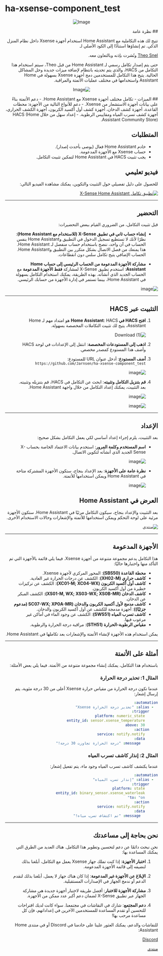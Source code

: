 
# ha-xsense-component_test
<p align="center">
<img src="https://github.com/user-attachments/assets/8e05446e-bc14-4a21-9f6d-8e9f9defd630" alt="Image">
</p>
<div dir="rtl">
## نظرة عامة

   
تتيح لك هذه التكاملية مع Home Assistant استخدام أجهزة Xsense داخل نظام المنزل الذكي. تم إنشاؤها استنادًا إلى الكود الأصلي لـ

   
   [Theo Snel](https://github.com/theosnel/homeassistant-core/tree/xsense/homeassistant/components/xsense) 
   ونُشرت بإذنه وبالتعاون معه.
   

حتى يتم إصدار تكامل رسمي لـ Home Assistant من قبل Theo، سيتم استخدام هذا التكامل من HACS، والذي يتم تحديثه بانتظام لإضافة ميزات جديدة وحل المشاكل الحالية. يتيح هذا التكامل للمستخدمين دمج أجهزة Xsense بسهولة في Home Assistant واستخدامها في مختلف عمليات الأتمتة والمراقبة.

<p align="center">
  <img src="https://github.com/user-attachments/assets/fbe7e69b-9204-4de4-a245-e0e2bdbd7f73" alt="Image">
</p>
## الميزات
- تكامل مختلف أجهزة Xsense مع Home Assistant.
- دعم الأتمتة بناءً على بيانات أجهزة الاستشعار من Xsense.
- دعم للأنواع التالية من الأجهزة: محطات القاعدة، أجهزة كشف الدخان، أجهزة كشف أول أكسيد الكربون، أجهزة الكشف الحراري، أجهزة كشف تسرب المياه ومقاييس الرطوبة.
- إعداد سهل من خلال HACS (Home Assistant Community Store).

## المتطلبات
- خادم Home Assistant فعال (يوصى بأحدث إصدار).
- حساب Xsense مع الأجهزة المدعومة.
- يجب تثبيت HACS في Home Assistant لتمكين تثبيت التكامل.

## فيديو تعليمي
للحصول على دليل تفصيلي حول التثبيت والتكوين، يمكنك مشاهدة الفيديو التالي:

[![تطبيق تكامل X-Sense Home Assistant](https://img.youtube.com/vi/3CCKK-qX-YA/0.jpg)](https://www.youtube.com/watch?v=3CCKK-qX-YA)

____________________________________________________________

## التحضير
قبل تثبيت التكامل، من الضروري القيام ببعض التحضيرات:

- **إنشاء حساب ثاني في تطبيق X-Sense (للاستخدام مع Home Assistant)**: نظرًا لأنك لا تستطيع تسجيل الدخول في التطبيق وHome Assistant بنفس الحساب في آن واحد، ننصح باستخدام حساب منفصل لـ Home Assistant. هذا يمنعك من فصل الاتصال بشكل متكرر بين التطبيق وHome Assistant. الحساب الإضافي يتيح تكامل سلس دون انقطاعات.

- **مشاركة الأجهزة المدعومة من الحساب الرئيسي إلى حساب Home Assistant**: استخدم تطبيق X-Sense لمشاركة **فقط الأجهزة المدعومة** مع الحساب الجديد الذي أنشأته. بهذه الطريقة، يمكنك استخدام التكامل بسهولة في Home Assistant، بينما تستمر في إدارة الأجهزة من حسابك الرئيسي.

![image](https://github.com/Elwinmage/ha-xsense-component/assets/15807572/9cc18693-5f37-49c5-a67d-22602fa7eef5)

____________________________________________________________

## التثبيت عبر HACS
1. **افتح HACS في Home Assistant**:
   HACS هو امتداد مهم لـ Home Assistant، يتيح لك تثبيت التكاملات المخصصة بسهولة.

   ![Download (1)](https://github.com/Elwinmage/ha-xsense-component/assets/15807572/3220c686-f53f-4766-9523-e3272a6ff104)

2. **اذهب إلى المستودعات المخصصة**:
   انتقل إلى الإعدادات في لوحة HACS وأضف هذا المستودع كمصدر مخصص.

3. **أضف المستودع**:
   أدخل عنوان URL للمستودع: `https://github.com/Jarnsen/ha-xsense-component_test`

   ![image](https://github.com/Elwinmage/ha-xsense-component/assets/15807572/48c23cf0-a212-4889-8d08-f995ff2fd5d7)

4. **قم بتنزيل التكامل وتثبيته**:
   ابحث عن التكامل في HACS، قم بتنزيله وتثبيته. بعد التثبيت، يمكنك إعداد التكامل من خلال واجهة Home Assistant.

   ![image](https://github.com/Elwinmage/ha-xsense-component/assets/15807572/5bd2d567-6568-47c5-a45e-6af7228ff30e)
   
   ![image](https://github.com/Elwinmage/ha-xsense-component/assets/15807572/33cd7bfa-eec2-44f5-af30-4f21269f0081)

____________________________________________________________

## الإعداد
بعد التثبيت، يلزم إجراء إعداد أساسي لكي يعمل التكامل بشكل صحيح:
- **اسم المستخدم وكلمة المرور**: استخدم بيانات الاعتماد الخاصة بحساب X-Sense الجديد الذي أنشأته لتكوين الاتصال.

    ![image](https://github.com/Elwinmage/ha-xsense-component/assets/15807572/48c5e923-a6a0-4a47-8f26-8ef3954ea34b)
  
- **نظرة عامة على الأجهزة**: بعد الإعداد بنجاح، ستكون الأجهزة المشتركة متاحة في Home Assistant ويمكن استخدامها للأتمتة.

    ![image](https://github.com/Elwinmage/ha-xsense-component/assets/15807572/42b33b6b-ecd9-45f6-99fc-314a0abd9bbe)
## العرض في Home Assistant
بعد التثبيت والإعداد بنجاح، سيكون التكامل مرئيًا في Home Assistant. ستكون الأجهزة مرئية على لوحة التحكم ويمكن استخدامها للأتمتة والإشعارات وحالات الاستخدام الأخرى.


![منتدى](https://github.com/Elwinmage/ha-xsense-component/assets/15807572/2d271b78-39d9-4bbd-837d-8593cf1933bd)


____________________________________________________________

## الأجهزة المدعومة
هذا التكامل يدعم مجموعة متنوعة من أجهزة Xsense. فيما يلي قائمة بالأجهزة التي تم التأكد منها واختبارها حاليًا:
- **محطة القاعدة (SBS50)**: المحور المركزي لأجهزة Xsense.
- **كاشف حراري (XH02-M)**: الكشف عن درجات الحرارة غير العادية.
- **كاشف أول أكسيد الكربون (XC01-M; XC04-WX)**: الكشف عن تركيزات خطيرة من أول أكسيد الكربون.
- **كاشف الدخان (XS01-M, WX; XS03-WX; XS0B-MR)**: الكشف المبكر عن الدخان.
- **كاشف مدمج لأول أكسيد الكربون والدخان (SC07-WX; XP0A-MR (مدعوم جزئيًا))**: أجهزة مدمجة للكشف عن أول أكسيد الكربون والدخان.
- **كاشف تسرب المياه (SWS51)**: الكشف عن وجود الماء في أماكن غير مرغوب فيها.
- **مقياس الرطوبة-الحرارة (STH51)**: مراقبة درجة الحرارة والرطوبة.

يمكن استخدام هذه الأجهزة لإنشاء الأتمتة والإشعارات بعد تكاملها في Home Assistant.

____________________________________________________________

## أمثلة على الأتمتة
باستخدام هذا التكامل، يمكنك إنشاء مجموعة متنوعة من الأتمتة. فيما يلي بعض الأمثلة:

### المثال 1: تحذير درجة الحرارة
عندما تكون درجة الحرارة من مقياس حرارة Xsense أعلى من 30 درجة مئوية، يتم إرسال إشعار:

```yaml
automation:
  - alias: "تحذير درجة الحرارة Xsense"
    trigger:
      platform: numeric_state
      entity_id: sensor.xsense_temperature
      above: 30
    action:
      service: notify.notify
      data:
        message: "درجة الحرارة تجاوزت 30 درجة!"
```

### المثال 2: إنذار كاشف تسرب المياه
عندما يكتشف كاشف تسرب المياه وجود ماء، يتم تفعيل إشعار:

```yaml
automation:
  - alias: "إنذار تسرب المياه"
    trigger:
      platform: state
      entity_id: binary_sensor.xsense_waterleak
      to: "on"
    action:
      service: notify.notify
      data:
        message: "تم اكتشاف تسرب مياه!"
```

____________________________________________________________

## نحن بحاجة إلى مساعدتك
نحن نبحث دائمًا عن دعم لتحسين وتطوير هذا التكامل. هناك العديد من الطرق التي يمكنك المساعدة بها:

1. **اختبار الأجهزة**: إذا كنت تملك جهاز Xsense يعمل مع التكامل، أبلغنا بذلك لنضيفه إلى قائمة الأجهزة المدعومة.

2. **الإبلاغ عن الأجهزة غير المدعومة**: إذا كان هناك جهاز لا يعمل، أبلغنا بذلك لنقدم الدعم أو ندمج الجهاز في الإصدارات المستقبلية.

3. **مشاركة الأجهزة للاختبار**: أفضل طريقة لاختبار أجهزة جديدة هي مشاركة الجهاز عبر تطبيق X-Sense لضمان دعم أكبر عدد ممكن من الأجهزة.

4. **دعم المجتمع**: شارك في النقاشات في مجتمعنا. سواء كانت لديك اقتراحات للتحسين أو تقدم المساعدة للمستخدمين الآخرين في إعداداتهم، فإن كل مساعدة مرحب بها!

للنقاشات والدعم، يمكنك العثور علينا على خادمنا في Discord أو في منتدى Home Assistant:

  [Discord](https://discord.gg/5phHHgGb3V)

[منتدى](https://community.home-assistant.io/t/x-sense-security-is-it-possible-to-create-an-integration/534119/110)



</div>
